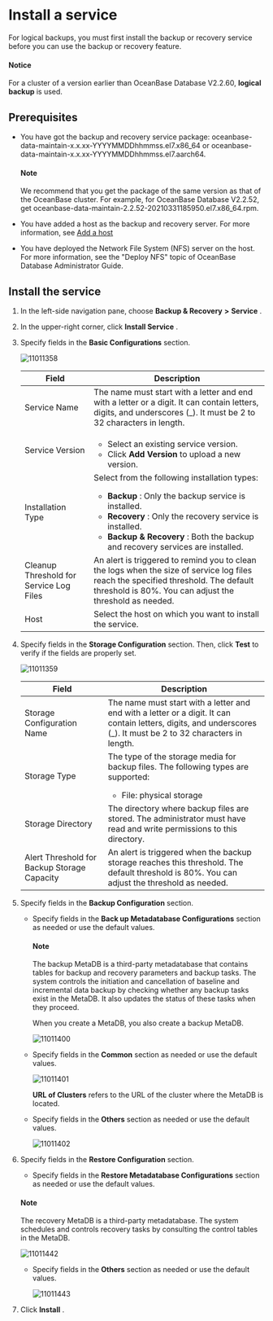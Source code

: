 Install a service
======================================

For logical backups, you must first install the backup or recovery service before you can use the backup or recovery feature.

<main id="notice" type='explain'>
<h4>Notice</h4>
<p>For a cluster of a version earlier than OceanBase Database V2.2.60, <b>logical backup</b> is used.</p>
</main>

Prerequisites
----------------------------------

* You have got the backup and recovery service package: oceanbase-data-maintain-x.x.xx-YYYYMMDDhhmmss.el7.x86_64 or oceanbase-data-maintain-x.x.xx-YYYYMMDDhhmmss.el7.aarch64.

  <main id="notice" type='explain'>
    <h4>Note</h4>
    <p>We recommend that you get the package of the same version as that of the OceanBase cluster. For example, for OceanBase Database V2.2.52, get oceanbase-data-maintain-2.2.52-20210331185950.el7.x86_64.rpm.</p>
  </main>
  
* You have added a host as the backup and recovery server. For more information, see [Add a host](../../850.host-features/200.add-a-host.md)

* You have deployed the Network File System (NFS) server on the host. For more information, see the "Deploy NFS" topic of OceanBase Database Administrator Guide.

Install the service
----------------------------------------

1. In the left-side navigation pane, choose **Backup \& Recovery** **\>** **Service** .

2. In the upper-right corner, click **Install Service** .

3. Specify fields in the **Basic Configurations** section.

   ![11011358](https://help-static-aliyun-doc.aliyuncs.com/assets/img/en-US/4904306461/p346117.png)

   |                  Field                  |                                                                                                                                                                                      Description                                                                                                                                                                                       |
   |-----------------------------------------|----------------------------------------------------------------------------------------------------------------------------------------------------------------------------------------------------------------------------------------------------------------------------------------------------------------------------------------------------------------------------------------|
   | Service Name                            | The name must start with a letter and end with a letter or a digit. It can contain letters, digits, and underscores (_). It must be 2 to 32 characters in length.                                                                                                                                                                                                                      |
   | Service Version                         | <ul><li>Select an existing service version.   </li><li> Click **Add Version** to upload a new version.    </li>     </ul>                                                                                                                                                                                                   |
   | Installation Type                       | Select from the following installation types: <ul><li> **Backup** : Only the backup service is installed.   </li><li> **Recovery** : Only the recovery service is installed.   </li><li> **Backup \& Recovery** : Both the backup and recovery services are installed. </li>     </ul>   |
   | Cleanup Threshold for Service Log Files | An alert is triggered to remind you to clean the logs when the size of service log files reach the specified threshold. The default threshold is 80%. You can adjust the threshold as needed.                                                                                                                                                                                          |
   | Host                                    | Select the host on which you want to install the service.                                                                                                                                                                                                                                                                                                                              |

4. Specify fields in the **Storage Configuration** section. Then, click **Test** to verify if the fields are properly set.

   ![11011359](https://help-static-aliyun-doc.aliyuncs.com/assets/img/en-US/4904306461/p346118.png)

   |                    Field                    |                                                                                                                                       Description                                                                                                                                        |
   |---------------------------------------------|------------------------------------------------------------------------------------------------------------------------------------------------------------------------------------------------------------------------------------------------------------------------------------------|
   | Storage Configuration Name                  | The name must start with a letter and end with a letter or a digit. It can contain letters, digits, and underscores (_). It must be 2 to 32 characters in length.                                                                                                                        |
   | Storage Type                                | The type of the storage media for backup files. The following types are supported: <ul><li> File: physical storage  </li>     </ul>   |
   | Storage Directory                           | The directory where backup files are stored.  The administrator must have read and write permissions to this directory.                                                                                                                                                  |
   | Alert Threshold for Backup Storage Capacity | An alert is triggered when the backup storage reaches this threshold.  The default threshold is 80%. You can adjust the threshold as needed.                                                                                                                             |

5. Specify fields in the **Backup Configuration** section.

   * Specify fields in the **Back up Metadatabase Configurations** section as needed or use the default values.

      <main id="notice" type='explain'>
      <h4>Note</h4>
      <p>The backup MetaDB is a third-party metadatabase that contains tables for backup and recovery parameters and backup tasks. The system controls the initiation and cancellation of baseline and incremental data backup by checking whether any backup tasks exist in the MetaDB. It also updates the status of these tasks when they proceed.</p>
      </main>

     When you create a MetaDB, you also create a backup MetaDB.

     ![11011400](https://help-static-aliyun-doc.aliyuncs.com/assets/img/en-US/5904306461/p346120.png)

   * Specify fields in the **Common** section as needed or use the default values.

     ![11011401](https://help-static-aliyun-doc.aliyuncs.com/assets/img/en-US/5904306461/p346123.png)

     **URL of Clusters** refers to the URL of the cluster where the MetaDB is located.

   * Specify fields in the **Others** section as needed or use the default values.

     ![11011402](https://help-static-aliyun-doc.aliyuncs.com/assets/img/en-US/5904306461/p346125.png)

6. Specify fields in the **Restore Configuration** section.

   * Specify fields in the **Restore Metadatabase Configurations** section as needed or use the default values.

    <main id="notice" type='explain'>
    <h4>Note</h4>
    <p>The recovery MetaDB is a third-party metadatabase. The system schedules and controls recovery tasks by consulting the control tables in the MetaDB.</p>
    </main>

     ![11011442](https://help-static-aliyun-doc.aliyuncs.com/assets/img/en-US/5904306461/p346169.png)

   * Specify fields in the **Others** section as needed or use the default values.

     ![11011443](https://help-static-aliyun-doc.aliyuncs.com/assets/img/en-US/5904306461/p346170.png)

7. Click **Install** .
